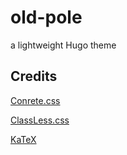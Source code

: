 # old-pole
a lightweight Hugo theme 


## Credits

[Conrete.css](https://github.com/louismerlin/concrete.css)

[ClassLess.css](https://github.com/emareg/classlesscss)

[KaTeX](https://github.com/KaTeX/KaTeX)